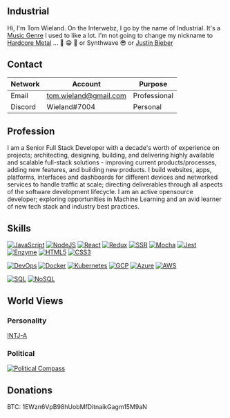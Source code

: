## Industrial

Hi, I'm Tom Wieland. On the Interwebz, I go by the name of Industrial. It's a [Music Genre](https://en.wikipedia.org/wiki/Industrial_music) I used to like a lot. I'm not going to change my nickname to [Hardcore Metal](https://en.wikipedia.org/wiki/Metalcore) ... :metal: :grin: :metal: or Synthwave :sunglasses: or [Justin Bieber](https://www.youtube.com/watch?v=dQw4w9WgXcQ)

## Contact

| Network   | Account                                               | Purpose      |
| --------- | ----------------------------------------------------- | ------------ |
| Email     | tom.wieland@gmail.com                                 | Professional |
| Discord   | Wieland#7004                                          | Personal     |

## Profession

I am a Senior Full Stack Developer with a decade's worth of experience on projects; architecting, designing, building, and delivering highly available and scalable full-stack solutions - improving current products/processes, adding new features, and building new products. I build websites, apps, platforms, interfaces and dashboards for different devices and networked services to handle traffic at scale; directing deliverables through all aspects of the software development lifecycle. I am an active opensource developer; exploring opportunities in Machine Learning and an avid learner of new tech stack and industry best practices.

## Skills

[![JavaScript](https://img.shields.io/badge/JavaScript-15-blue?style=flat)](https://img.shields.io/badge/JavaScript-15-blue?style=flat)
[![NodeJS](https://img.shields.io/badge/NodeJS-10-blue?style=flat)](https://img.shields.io/badge/NodeJS-10-blue?style=flat)
[![React](https://img.shields.io/badge/React-5-blue?style=flat)](https://img.shields.io/badge/React-5-blue?style=flat)
[![Redux](https://img.shields.io/badge/Redux-5-blue?style=flat)](https://img.shields.io/badge/Redux-5-blue?style=flat)
[![SSR](https://img.shields.io/badge/SSR-5-blue?style=flat)](https://img.shields.io/badge/SSR-5-blue?style=flat)
[![Mocha](https://img.shields.io/badge/Mocha-7-blue?style=flat)](https://img.shields.io/badge/Mocha-7-blue?style=flat)
[![Jest](https://img.shields.io/badge/Jest-5-blue?style=flat)](https://img.shields.io/badge/Jest-5-blue?style=flat)
[![Enzyme](https://img.shields.io/badge/Enzyme-5-blue?style=flat)](https://img.shields.io/badge/Enzyme-5-blue?style=flat)
[![HTML5](https://img.shields.io/badge/HTML5-6-blue?style=flat)](https://img.shields.io/badge/HTML5-6-blue?style=flat)
[![CSS3](https://img.shields.io/badge/CSS3-8-blue?style=flat)](https://img.shields.io/badge/CSS3-8-blue?style=flat)

[![DevOps](https://img.shields.io/badge/DevOps-7-blue?style=flat)](https://img.shields.io/badge/DevOps-7-blue?style=flat)
[![Docker](https://img.shields.io/badge/Docker-7-blue?style=flat)](https://img.shields.io/badge/Docker-7-blue?style=flat)
[![Kubernetes](https://img.shields.io/badge/Kubernetes-3-blue?style=flat)](https://img.shields.io/badge/Kubernetes-3-blue?style=flat)
[![GCP](https://img.shields.io/badge/GCP-3-blue?style=flat)](https://img.shields.io/badge/GCP-3-blue?style=flat)
[![Azure](https://img.shields.io/badge/Azure-1-blue?style=flat)](https://img.shields.io/badge/Azure-1-blue?style=flat)
[![AWS](https://img.shields.io/badge/AWS-1-blue?style=flat)](https://img.shields.io/badge/AWS-1-blue?style=flat)

[![SQL](https://img.shields.io/badge/SQL-15-blue?style=flat)](https://img.shields.io/badge/SQL-15-blue?style=flat)
[![NoSQL](https://img.shields.io/badge/NoSQL-10-blue?style=flat)](https://img.shields.io/badge/NoSQL-10-blue?style=flat)

## World Views

### Personality

[INTJ-A](https://www.16personalities.com/intj-personality)

### Political

[![Political Compass](https://www.politicalcompass.org/chart?ec=-4.75&soc=-4.1)](https://www.politicalcompass.org)

## Donations

BTC: 1EWzn6VpB98hUobMfDitnaikGagm15M9aN
